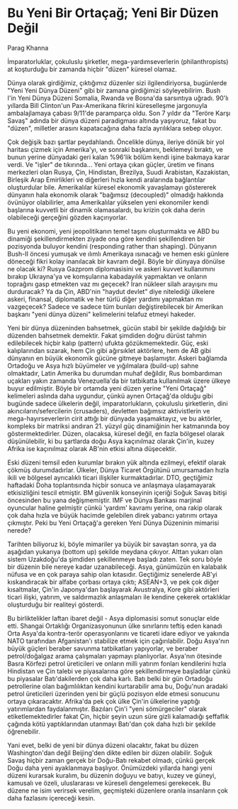 # Bu Yeni Bir Ortaçağ; Yeni Bir Düzen Değil

Parag Khanna

İmparatorluklar, çokuluslu şirketler, mega-yardımseverlerin
(philanthropists) at koşturduğu bir zamanda hiçbir "düzen" küresel
olamaz.

Dünya olarak girdiğimiz, çıktığımız düzenler sizi ilgilendiriyorsa,
bugünlerde "Yeni Yeni Dünya Düzeni" gibi bir zamana girdiğimizi
söyleyebilirim. Bush I'in Yeni Dünya Düzeni Somalia, Rwanda ve
Bosna'da sarsıntıya uğradı. 90'lı yıllarda Bill Clinton'un
Pax-Amerikana fikrini küreselleşme jargonuyla ambalajlamaya çabası
9/11'de paramparça oldu. Son 7 yıldır da "Teröre Karşı Savaş" adında
bir dünya düzeni paradigması altında yaşıyoruz, fakat bu "düzen",
milletler arasını kapatacağına daha fazla ayrılıklara sebep oluyor.

Çok değişik bazı şartlar peydahlandı. Öncelikle dünya, ileriye dönük
bir yol haritası çizmek için Amerika'yı, ve sonraki başkanını,
beklemeyi bıraktı, ve bunun yerine dünyadaki geri kalan %96'lik bölüm
kendi işine bakmaya karar verdi. Ve "işler" de tıkırında... Yeni
ortaya çıkan güçler, üretim ve finans merkezleri olan Rusya, Çin,
Hindistan, Brezilya, Suudi Arabistan, Kazakistan, Birleşik Arap
Emirlikleri ve diğerleri hızla kendi aralarında bağlantılar
oluşturdular bile. Amerikalılar küresel ekonomik yavaşlamayı
göstererek dünyanın hala ekonomik olarak "bağımsız (decoupled)"
olmadığı hakkında övünüyor olabilirler, ama Amerikalılar yükselen yeni
ekonomiler kendi başlarına kuvvetli bir dinamik olamasalardı, bu
krizin çok daha derin olabileceği gerçeğini gözden kaçırıyorlar.

Bu yeni ekonomi, yeni jeopolitikanın temel taşını oluşturmakta ve ABD
bu dinamiği şekillendirmekten ziyade ona göre kendini şekillendiren
bir pozisyonda buluyor kendini (responding rather than
shaping). Dünyanın Bush-II öncesi yumuşak ve ılımlı Amerikaya
ısınacağı ve hemen eski günlere döneceği fikri kolay inanılacak bir
kavram değil. Böyle bir dünyaya dönülse ne olacak ki? Rusya Gazprom
diplomasisini ve askeri kuvvet kullanımını bırakıp Ukrayna'ya ve
komşularına kabadayılık yapmaktan ve onların toprağını gasp etmekten
vaz mı geçecek? İran nükleer silah arayışını mu durduracak? Ya da Çin,
ABD'nin "haydut devlet" diye nitelediği ülkelere askeri, finansal,
diplomatik ve her türlü diğer yardımı yapmaktan mı vazgeçecek? Sadece
ve sadece tüm bunları değiştirebilecek bir Amerikan başkanı "yeni
dünya düzeni" kelimelerini telafuz etmeyi hakeder.

Yeni bir dünya düzeninden bahsetmek, gücün stabil bir şekilde dağıldığı bir düzenden bahsetmek demektir. Fakat şimdiden doğru dürüst tahmin edilebilecek hiçbir kalıp (pattern) ufukta gözükmemektedir. Güç, eski kalıplarından sızarak, hem Çin gibi ağırsıklet aktörlere, hem de AB gibi dünyanın en büyük ekonomik gücüne gitmeye başlamıştır. Askeri bağlamda Ortadoğu ve Asya hızlı büyümeler ve yığılmalara (build-up) sahne olmaktadır, Latin Amerika bu durumdan muhaf değildir, Rus bombardıman uçakları yakın zamanda Venezuella'da bir tatbikatta kullanılmak üzere ülkeye buyur edilmiştir. Böyle bir ortamda yeni düzen yerine "Yeni Ortaçağ" kelimeleri aslında daha uygundur, çünkü aynen Ortaçağ'da olduğu gibi bugünde sadece ülkelerin değil, imparatorlukların, çokuluslu şirketlerin, dini akıncıların/sefercilerin (crusaders), devletten bağımsız aktivistlerin ve mega-hayırseverlerin cirit attığı bir dünyada yaşamaktayız, ve bu aktörler, kompleks bir matriksi andıran 21. yüzyıl güç dinamiğinin her katmanında boy göstermektedirler. Düzen, olacaksa, küresel değil, en fazla bölgesel olarak düşünülebilir, ki bu şartlarda doğu Asya kaçınılmaz olarak Çin'in, kuzey Afrika ise kaçınılmaz olarak AB'nin etkisi altına düşecektir.

Eski düzeni temsil eden kurumlar bırakın yük altında ezilmeyi, efektif
olarak çökmüş durumdadırlar. Ülkeler, Dünya Ticaret Örgütünü
umursamadan hızla ikili ve bölgesel ayrıcalıklı ticari ilişkiler
kurmaktadırlar. DTO, geçtiğimiz haftadaki Doha toplantısında hiçbir
sonuca ve anlaşmaya ulaşamayarak etkisizliğini tescil etmiştir. BM
güvenlik konseyinin içeriği Soğuk Savaş bitişi öncesinden bu yana
değişmemiştir. IMF ve Dünya Bankası marjinal oyuncular haline
gelmiştir çünkü 'yardım' kavramı yerine, ona rakip olarak çok daha
hızla ve büyük hacimde gelebilen direk yabancı yatırımı ortaya
çıkmıştır. Peki bu Yeni Ortaçağ'a gereken Yeni Dünya Düzeninin
mimarisi nerede?

Tarihten biliyoruz ki, böyle mimariler ya büyük bir savaştan sonra, ya
da aşağıdan yukarıya (bottom up) şekilde meydana çıkıyor. Alttan
yukarı olan sistem Uzakdoğu'da şimdiden şekillenmeye başladı
zaten. Tek soru böyle bir düzenin bile nereye kadar
uzanabileceği. Asya, günümüzün en kalabalık nüfusa ve en çok paraya
sahip olan kıtasıdır. Geçtiğimiz senelerde AB'yi kıskandıracak bir
alfabe çorbası ortaya çıktı; ASEAN+3, ve pek çok diğer kısaltmalar,
Çin'in Japonya'dan başlayarak Avustralya, Kore gibi aktörleri ticari
ilişki, yatırım, ve saldırmazlık anlaşmaları ile kendine çekerek
ortaklıklar oluşturduğu bir realiteyi gösterdi.

Bu birliktelikler laftan ibaret değil - Asya diplomasisi somut
sonuçlar elde etti. Shangai Ortaklığı Organizasyonunun ülke
sınırlarını teftiş eden kanadı Orta Asya'da kontra-terör
operasyonlarını ve ticareti idare ediyor ve yakında NATO tarafından
Afganistan'ı stabilize etmek için çağırılabilir. Doğu Asya'nın büyük
güçleri beraber savunma tatbikatları yapıyorlar, ve beraber
petrol/doğalgaz arama çalışmaları yapmayı planlıyorlar. Asya'nın
ötesinde Basra Körfezi petrol üreticileri ve onların milli yatırım
fonları kendilerini hızla Hindistan ve Çin talebi ve piyasalarına göre
şekillendirmeye başladılar çünkü bu piyasalar Batı'dakilerden çok daha
karlı. Batı belki bir gün Ortadoğu petrollerine olan bağımlılıktan
kendini kurtarabilir ama bu, Doğu'nun aradaki petrol üreticileri
üzerinden yeni bir güçlü pozisyon elde etmesi sonucunu ortaya
çıkaracaktır. Afrika'da pek çok ülke Çin'in ülkelerine yaptığı
yatırımlardan faydalanmıştır. Bazıları Çin'i "yeni sömürgeciler"
olarak etiketlemektedirler fakat Çin, hiçbir şeyin uzun süre gizli
kalamadığı şeffaflık çağında kötü yaptıklarından utanmayı Batı'dan çok
daha hızlı bir şekilde öğrenebilir.

Yani evet, belki de yeni bir dünya düzeni olacaktır, fakat bu düzen
Washington'dan değil Beijing'den dikte edilen bir düzen
olabilir. Soğuk Savaş hiçbir zaman gerçek bir Doğu-Batı rekabet
olmadı, çünkü gerçek Doğu daha yeni ayaklanmaya başlıyor. Önümüzdeki
yıllarda hangi yeni düzeni kurarsak kuralım, bu düzenin doğuyu ve
batıyı, kuzey ve güneyi, kamusalı ve özeli, uluslararası ve küreseli
dengelemesi gerekecek. Bu düzene ne isim verirsek verelim, geçmişteki
düzenlere oranla insanların çok daha fazlasını içereceği kesin.













